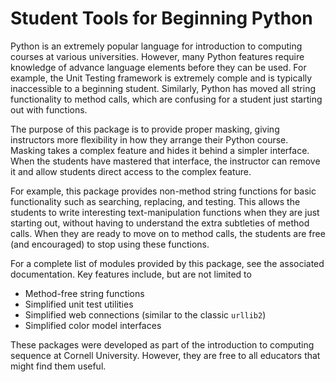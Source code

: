 # Student Tools for Beginning Python

Python is an extremely popular language for introduction to computing courses at various 
universities. However, many Python features require knowledge of advance language elements
before they can be used.  For example, the Unit Testing framework is extremely comple and 
is typically inaccessible to a beginning student.  Similarly, Python has moved all string 
functionality to method calls, which are confusing for a student just starting out with 
functions.

The purpose of this package is to provide proper masking, giving instructors more 
flexibility in how they arrange their Python course.  Masking takes a complex feature and 
hides it behind a simpler interface.  When the students have mastered that interface, the 
instructor can remove it and allow students direct access to the complex feature.

For example, this package provides non-method string functions for basic functionality 
such as searching, replacing, and testing.  This allows the students to write interesting 
text-manipulation functions when they are just starting out, without having to understand
the extra subtleties of method calls.  When they are ready to move on to method calls, the
students are free (and encouraged) to stop using these functions.

For a complete list of modules provided by this package, see the associated documentation. 
Key features include, but are not limited to

* Method-free string functions
* Simplified unit test utilities
* Simplified web connections (similar to the classic `urllib2`)
* Simplified color model interfaces

These packages were developed as part of the introduction to computing sequence at 
Cornell University. However, they are free to all educators that might find them useful.
